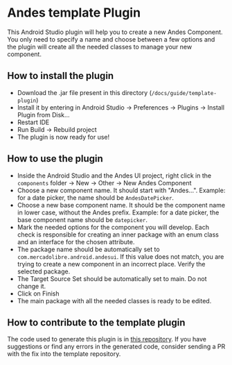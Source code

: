# Andes template Plugin

This Android Studio plugin will help you to create a new Andes Component. You only need to specify a name and choose between a few options
and the plugin will create all the needed classes to manage your new component.

## How to install the plugin
- Download the .jar file present in this directory (`/docs/guide/template-plugin`)
- Install it by entering in Android Studio -> Preferences -> Plugins -> Install Plugin from Disk...
- Restart IDE
- Run Build -> Rebuild project
- The plugin is now ready for use!

## How to use the plugin
- Inside the Android Studio and the Andes UI project, right click in the `components` folder -> New -> Other -> New Andes Component
- Choose a new component name. It should start with "Andes...". Example: for a date picker, the name should be `AndesDatePicker`.
- Choose a new base component name. It should be the component name in lower case, without the Andes prefix. Example: for a date picker, the base component name should be `datepicker`.
- Mark the needed options for the component you will develop. Each check is responsible for creating an inner package with an enum class and an interface for the chosen attribute.
- The package name should be automatically set to `com.mercadolibre.android.andesui`. If this value does not match, you are trying to create a new component in an incorrect place. Verify the selected package.
- The Target Source Set should be automatically set to main. Do not change it.
- Click on Finish
- The main package with all the needed classes is ready to be edited.

## How to contribute to the template plugin
The code used to generate this plugin is in [this repository](https://github.com/mercadolibre/fury_ide-templates-android).
If you have suggestions or find any errors in the generated code, consider sending a PR with the fix into the template repository.
